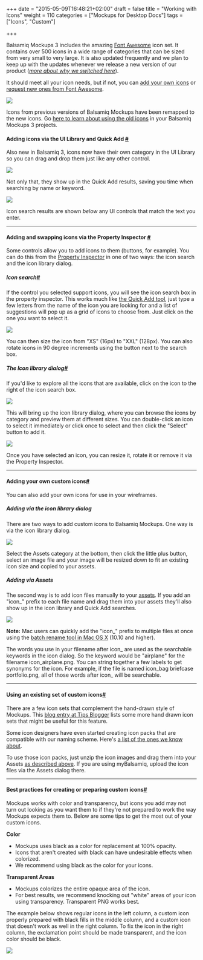 +++
date = "2015-05-09T16:48:21+02:00"
draft = false
title = "Working with Icons"
weight = 110
categories = ["Mockups for Desktop Docs"]
tags = ["Icons", "Custom"]

+++

Balsamiq Mockups 3 includes the amazing [Font Awesome](http://fortawesome.github.io/Font-Awesome/) icon set. It contains over 500 icons in a wide range of categories that can be sized from very small to very large. It is also updated frequently and we plan to keep up with the updates whenever we release a new version of our product (_[more about why we switched here](http://blogs.balsamiq.com/product/2015/03/31/font-awesome/)_).

It should meet all your icon needs, but if not, you can [add your own icons](#custom) or [request new ones from Font Awesome](http://fortawesome.github.io/Font-Awesome/community/#requesting-new-icons).

![](http://media.balsamiq.com/img/support/docs/m4d/b3/icon-library.png)

Icons from previous versions of Balsamiq Mockups have been remapped to the new icons. Go [here to learn about using the old icons](http://support.balsamiq.com/customer/portal/articles/1908765#oldicons) in your Balsamiq Mockups 3 projects.

#### Adding icons via the UI Library and Quick Add [#](#uilib-quickadd)

Also new in Balsamiq 3, icons now have their own category in the UI Library so you can drag and drop them just like any other control.

![](http://media.balsamiq.com/img/support/docs/m4d/b3/icon-uilibrary.png)

Not only that, they show up in the Quick Add results, saving you time when searching by name or keyword.

![](http://media.balsamiq.com/img/support/docs/m4d/b3/icon-quickadd.png)

Icon search results are shown _below_ any UI controls that match the text you enter.

* * *

#### Adding and swapping icons via the Property Inspector [#](#inspector)

Some controls allow you to add icons to them (buttons, for example). You can do this from the [Property Inspector](http://support.balsamiq.com/customer/portal/articles/110114) in one of two ways: the icon search and the icon library dialog.

##### Icon search[#](#iconsearch)

If the control you selected support icons, you will see the icon search box in the property inspector. This works much like [the Quick Add tool](http://support.balsamiq.com/customer/portal/articles/109151#quickadd), just type a few letters from the name of the icon you are looking for and a list of suggestions will pop up as a grid of icons to choose from. Just click on the one you want to select it.

![](http://media.balsamiq.com/img/support/docs/m4d/b3/icon-search.png)

You can then size the icon from "XS" (16px) to "XXL" (128px). You can also rotate icons in 90 degree increments using the button next to the search box.

##### The Icon library dialog[#](#library)

If you'd like to explore all the icons that are available, click on the icon to the right of the icon search box.

![](http://media.balsamiq.com/img/support/docs/m4d/b3/icon-open-library.png)

This will bring up the icon library dialog, where you can browse the icons by category and preview them at different sizes. You can double-click an icon to select it immediately or click once to select and then click the "Select" button to add it.

![](http://media.balsamiq.com/img/support/docs/m4d/b3/icon-library.png)

Once you have selected an icon, you can resize it, rotate it or remove it via the Property Inspector.

* * *

#### Adding your own custom icons[#](#custom)

You can also add your own icons for use in your wireframes.

##### Adding via the icon library dialog

There are two ways to add custom icons to Balsamiq Mockups. One way is via the icon library dialog.

![](http://media.balsamiq.com/img/support/docs/m4d/b3/icon-import.png)

Select the Assets category at the bottom, then click the little plus button, select an image file and your image will be resized down to fit an existing icon size and copied to your assets.

##### Adding via Assets

The second way is to add icon files manually to your [assets](http://support.balsamiq.com/customer/portal/articles/110401). If you add an "icon_" prefix to each file name and drag them into your assets they'll also show up in the icon library and Quick Add searches.

![](http://media.balsamiq.com/img/support/docs/m4d/b3/icon-custom.png)

**Note:** Mac users can quickly add the "icon_" prefix to multiple files at once using the [batch rename tool in Mac OS X](https://support.apple.com/kb/PH19067?viewlocale=en_US&locale=en_US) (10.10 and higher).

The words you use in your filename after icon_ are used as the searchable keywords in the icon dialog. So the keyword would be "airplane" for the filename icon_airplane.png. You can string together a few labels to get synonyms for the icon. For example, if the file is named icon_bag briefcase portfolio.png, all of those words after icon_ will be searchable.

* * *

#### Using an existing set of custom icons[#](#packs)

There are a few icon sets that complement the hand-drawn style of Mockups. This [blog entry at Tips Blogger](http://www.tipsblogger.com/2009/11/30-awesome-hand-drawnsketch-icon-sets/) lists some more hand drawn icon sets that might be useful for this feature.

Some icon designers have even started creating icon packs that are compatible with our naming scheme. Here's [a list of the ones we know about](http://support.balsamiq.com/customer/portal/articles/135659#icons).

To use those icon packs, just unzip the icon images and drag them into your Assets [as described above](#assets). If you are using myBalsamiq, upload the icon files via the Assets dialog there.

* * *

#### Best practices for creating or preparing custom icons[#](#tips)

Mockups works with color and transparency, but icons you add may not turn out looking as you want them to if they're not prepared to work the way Mockups expects them to. Below are some tips to get the most out of your custom icons.

**Color**

*   Mockups uses black as a color for replacement at 100% opacity.
*   Icons that aren't created with black can have undesirable effects when colorized.
*   We recommend using black as the color for your icons.

**Transparent Areas**

*   Mockups colorizes the entire opaque area of the icon.
*   For best results, we recommend knocking out "white" areas of your icon using transparency. Transparent PNG works best.

The example below shows regular icons in the left column, a custom icon properly prepared with black fills in the middle column, and a custom icon that doesn't work as well in the right column. To fix the icon in the right column, the exclamation point should be made transparent, and the icon color should be black.

![](http://media.balsamiq.com/img/support/docs/m4d/customicon-bestpractice.png)
